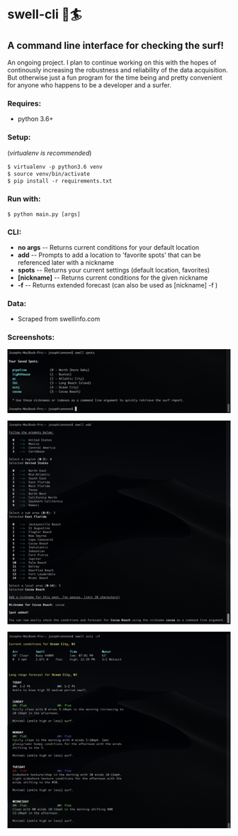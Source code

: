 # swell-cli :ocean::surfer:

## A command line interface for checking the surf!

An ongoing project. I plan to continue working on this with the hopes of continously increasing the robustness and reliability of the data acquisition. But otherwise just a fun program for the time being and pretty convenient for anyone who happens to be a developer and a surfer.

### Requires:
- python 3.6+

### Setup:
(*virtualenv is recommended*)
```
$ virtualenv -p python3.6 venv
$ source venv/bin/activate
$ pip install -r requirements.txt
```
### Run with:
```
$ python main.py [args]
```

### CLI:
- **no args**    -- Returns current conditions for your default location
- **add**        -- Prompts to add a location to 'favorite spots' that can be referenced later with a nickname
- **spots**      -- Returns your current settings (default location, favorites)
- **[nickname]** -- Returns current conditions for the given nickname
- **-f**         -- Returns extended forecast (can also be used as [nickname] -f )

### Data:
- Scraped from swellinfo.com

### Screenshots:
![screenshot](img/screenshot2.png)

![screenshot](img/screenshot1.png)

![screenshot](img/screenshot3.png)
